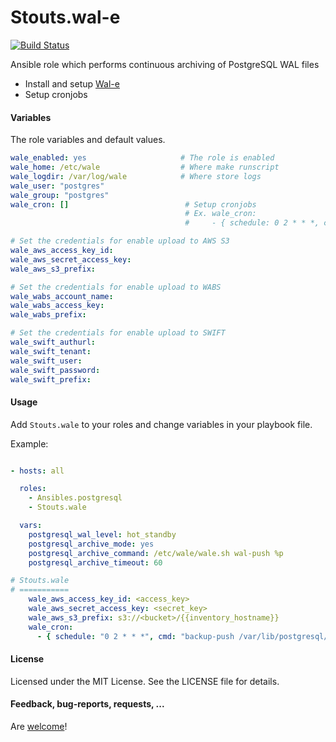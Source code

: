 Stouts.wal-e
============

[![Build Status](https://travis-ci.org/Stouts/Stouts.wale.png)](https://travis-ci.org/Stouts/Stouts.wale)

Ansible role which performs continuous archiving of PostgreSQL WAL files

* Install and setup [Wal-e](https://github.com/wal-e/wal-e)
* Setup cronjobs

#### Variables

The role variables and default values.

```yaml
wale_enabled: yes                     # The role is enabled
wale_home: /etc/wale                  # Where make runscript
wale_logdir: /var/log/wale            # Where store logs
wale_user: "postgres"
wale_group: "postgres"
wale_cron: []                          # Setup cronjobs
                                       # Ex. wale_cron:
                                       #     - { schedule: 0 2 * * *, cmd: backup-push /var/lib/postgresql/9.1/main/ }

# Set the credentials for enable upload to AWS S3
wale_aws_access_key_id:               
wale_aws_secret_access_key:
wale_aws_s3_prefix:

# Set the credentials for enable upload to WABS
wale_wabs_account_name:               
wale_wabs_access_key:
wale_wabs_prefix:

# Set the credentials for enable upload to SWIFT
wale_swift_authurl:
wale_swift_tenant:
wale_swift_user:
wale_swift_password:
wale_swift_prefix:
```

#### Usage

Add `Stouts.wale` to your roles and change variables in your playbook file.

Example:

```yaml

- hosts: all

  roles:
    - Ansibles.postgresql
    - Stouts.wale

  vars:
    postgresql_wal_level: hot_standby
    postgresql_archive_mode: yes
    postgresql_archive_command: /etc/wale/wale.sh wal-push %p
    postgresql_archive_timeout: 60

# Stouts.wale
# ===========
    wale_aws_access_key_id: <access_key>
    wale_aws_secret_access_key: <secret_key>
    wale_aws_s3_prefix: s3://<bucket>/{{inventory_hostname}}
    wale_cron:
      - { schedule: "0 2 * * *", cmd: "backup-push /var/lib/postgresql/{{postgresql_version}}/main" }

```

#### License

Licensed under the MIT License. See the LICENSE file for details.


#### Feedback, bug-reports, requests, ...

Are [welcome](https://github.com/Stouts/Stouts.wale/issues)!
